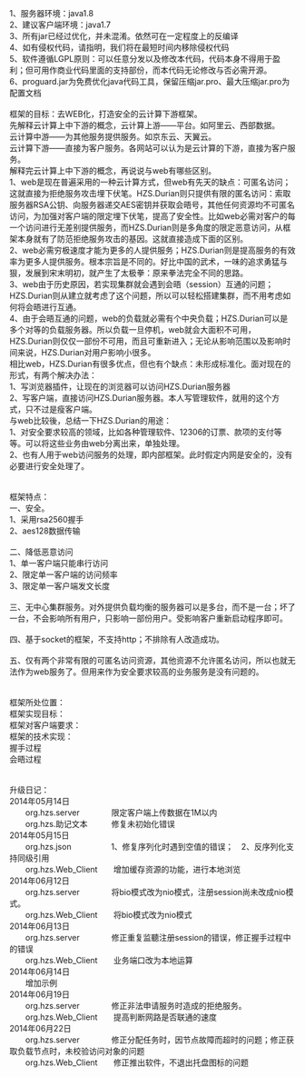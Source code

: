1、服务器环境：java1.8<BR>
2、建议客户端环境：java1.7<BR>
3、所有jar已经过优化，并未混淆。依然可在一定程度上的反编译<BR>
4、如有侵权代码，请指明，我们将在最短时间内移除侵权代码<BR>
5、软件遵循LGPL原则：可以任意分发以及修改本代码，代码本身不得用于盈利；但可用作商业代码里面的支持部份，而本代码无论修改与否必需开源。<BR>
6、proguard.jar为免费优化java代码工具，保留压缩jar.pro、最大压缩jar.pro为配置文档<BR>
<BR>
框架的目标：去WEB化，打造安全的云计算下游框架。<BR>
先解释云计算上中下游的概念，云计算上游——平台。如阿里云、西部数据。<BR>
云计算中游——为其他服务提供服务。如京东云、天翼云。<BR>
云计算下游——直接为客户服务。各网站可以认为是云计算的下游，直接为客户服务。<BR>
解释完云计算上中下游的概念，再说说与web有哪些区别。<BR>
1、web是现在普遍采用的一种云计算方式，但web有先天的缺点：可匿名访问；这就直接为拒绝服务攻击埋下伏笔。HZS.Durian则只提供有限的匿名访问：索取服务器RSA公钥、向服务器递交AES密钥并获取会晤号，其他任何资源均不可匿名访问，为加强对客户端的限定埋下伏笔，提高了安全性。比如web必需对客户的每一个访问进行无差别提供服务，而HZS.Durian则是多角度的限定恶意访问，从框架本身就有了防范拒绝服务攻击的基因。这就直接造成下面的区别。<BR>
2、web必需穷极速度才能为更多的人提供服务；HZS.Durian则是提高服务的有效率为更多人提供服务。根本宗旨是不同的。好比中国的武术，一味的追求勇猛与狠，发展到宋末明初，就产生了太极拳：原来拳法完全不同的思路。<BR>
3、web由于历史原因，若实现集群就会遇到会晤（session）互通的问题；HZS.Durian则从建立就考虑了这个问题，所以可以轻松搭建集群，而不用考虑如何将会晤进行互通。<BR>
4、由于会晤互通的问题，web的负载就必需有个中央负载；HZS.Durian可以是多个对等的负载服务器。所以负载一旦停机，web就会大面积不可用，HZS.Durian则仅仅一部份不可用，而且可重新进入；无论从影响范围以及影响时间来说，HZS.Durian对用户影响小很多。<BR>
相比web，HZS.Durian有很多优点，但也有个缺点：未形成标准化。面对现在的形式，有两个解决办法：<BR>
1、写浏览器插件，让现在的浏览器可以访问HZS.Durian服务器<BR>
2、写客户端，直接访问HZS.Durian服务器。本人写管理软件，就用的这个方式，只不过是瘦客户端。<BR>
与web比较後，总结一下HZS.Durian的用途：<BR>
1、对安全要求较高的领域，比如各种管理软件、12306的订票、款项的支付等等。可以将这些业务由web分离出来，单独处理。<BR>
2、也有人用于web访问服务的处理，即内部框架。此时假定内网是安全的，没有必要进行安全处理了。<BR>
<BR><BR>
框架特点：<BR>
一、安全。<BR>
1、采用rsa2560握手<BR>
2、aes128数据传输<BR>
<BR>
二、降低恶意访问<BR>
1、单一客户端只能串行访问<BR>
2、限定单一客户端的访问频率<BR>
3、限定单一客户端发文长度<BR>
<BR>
三、无中心集群服务。对外提供负载均衡的服务器可以是多台，而不是一台；坏了一台，不会影响所有用户，只影响一部份用户。受影响客户重新启动程序即可。<BR>
<BR>
四、基于socket的框架，不支持http；不排除有人改造成功。<BR>
<BR>
五、仅有两个非常有限的可匿名访问资源，其他资源不允许匿名访问，所以也就无法作为web服务了。但用来作为安全要求较高的业务服务是没有问题的。<BR>
<BR>
<BR>
框架所处位置：<BR>
框架实现目标：<BR>
框架对客户端要求：<BR>
框架的技术实现：<BR>
握手过程<BR>
会晤过程<BR>
<BR>
<BR>
升级日记：<BR>
2014年05月14日<BR>
　　org.hzs.server　　　　限定客户端上传数据在1M以内<BR>
　　org.hzs.助记文本　　　修复未初始化错误<BR>
2014年05月15日<BR>
　　org.hzs.json　　　　　1、修复序列化时遇到空值的错误；　2、反序列化支持同级引用<BR>
　　org.hzs.Web_Client　　增加缓存资源的功能，进行本地浏览<BR>
2014年06月12日<BR>
　　org.hzs.server　　　　将bio模式改为nio模式，注册session尚未改成nio模式。<BR>
　　org.hzs.Web_Client　　将bio模式改为nio模式<BR>
2014年06月13日<BR>
　　org.hzs.server　　　　修正重复监聽注册session的错误，修正握手过程中的错误<BR>
　　org.hzs.Web_Client　　业务端口改为本地运算<BR>
2014年06月14日<BR>
　　增加示例<BR>
2014年06月19日<BR>
　　org.hzs.server　　　　修正非法申请服务时造成的拒绝服务。<BR>
　　org.hzs.Web_Client　　提高判断网路是否联通的速度<BR>
2014年06月22日<BR>
　　org.hzs.server　　　　修正分配任务时，因节点故障而超时的问题；修正获取负载节点时，未校验访问对象的问题<BR>
　　org.hzs.Web_Client　　修正推出软件，不退出托盘图标的问题<BR>